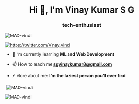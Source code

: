 <h1 align="center">Hi 👋, I'm  Vinay Kumar S G</h1>
<h3 align="center">tech-enthusiast</h3>

<p align="left"> <img src="https://komarev.com/ghpvc/?username=MAD-vindi&label=Profile%20views&color=0e75b6&style=flat" alt="MAD-vindi" /> </p>

<p align="left"> <a href="https://twitter.com/https://twitter.com/Vinay_vindi" target="blank"><img src="https://img.shields.io/twitter/follow/https://twitter.com/Vinay_vindi?logo=twitter&style=for-the-badge" alt="https://twitter.com/Vinay_vindi" /></a> </p>

- 🌱 I’m currently learning **ML and Web Development**

- 📫 How to reach me **sgvinaykumar8@gmail.com**

- ⚡ More about me:  **I'm the laziest person you'll ever find**



<p>&nbsp;<img align="center" src="https://github-readme-stats.vercel.app/api?username=MAD-vindi&show_icons=true&locale=en" alt="MAD-vindi" /></p>

<p><img align="center" src="https://github-readme-streak-stats.herokuapp.com/?user=MAD-vindi&" alt="MAD-vindi" /></p>